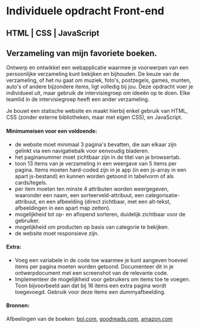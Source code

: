 # Individuele opdracht Front-end

## HTML | CSS | JavaScript

## Verzameling van mijn favoriete boeken.

Ontwerp en ontwikkel een webapplicatie waarmee je voorwerpen van een persoonlijke
verzameling kunt bekijken en bijhouden. De keuze van de verzameling,
of het nu gaat om muziek, foto's, postzegels, games, munten,
auto's of andere bijzondere items, ligt volledig bij jou.
Deze opdracht voer je individueel uit, maar gebruik de
intervisiegroep om ideeën op te doen. Elke teamlid in de intervisiegroep heeft een
ander verzameling.

Je bouwt een statische website en maakt hierbij enkel gebruik van HTML, CSS (zonder externe bibliotheken, maar met eigen
CSS), en JavaScript.

#### Minimumeisen voor een voldoende:

- de website moet minimaal 3 pagina's bevatten, die aan elkaar zijn gelinkt via een navigatiebalk voor eenvoudig
  bladeren.
- het paginanummer moet zichtbaar zijn in de titel van je browsertab.
- toon 13 items van je verzameling in een weergave van 5 items per pagina. Items moeten hard-coded zijn in je app (in
  een js-array in een apart js-bestand) en kunnen worden getoond in tabelvorm of als cards/tegels.
- per item moeten ten minste 4 attributen worden weergegeven, waaronder een naam, een sorteerveld-attribuut, een
  categorisatie-attribuut, en een afbeelding (direct zichtbaar, met een alt-tekst, afbeeldingen in een apart map
  zetten).
- mogelijkheid tot op- en aflopend sorteren, duidelijk zichtbaar voor de gebruiker.
- mogelijkheid om producten op basis van categorie te bekijken.
- de website moet responsieve zijn.

#### Extra:

- Voeg een variabele in de code toe waarmee je kunt aangeven hoeveel items per pagina moeten worden getoond. Documenteer
  dit in je ontwerpdocument met een screenshot van de relevante code.
- Implementeer de mogelijkheid voor gebruikers om items toe te voegen. Toon bijvoorbeeld aan dat bij 16 items een extra
  pagina wordt toegevoegd. Gebruik voor deze items een dummyafbeelding.

#### Bronnen:

Afbeelingen van de
boeken: [bol.com](https://www.bol.com/nl/), [goodreads.com](https://www.goodreads.com/), [amazon.com](https://www.amazon.com/)
